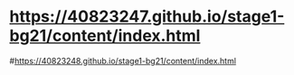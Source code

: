 # https://40823247.github.io/stage1-bg21/content/index.html
#https://40823248.github.io/stage1-bg21/content/index.html

